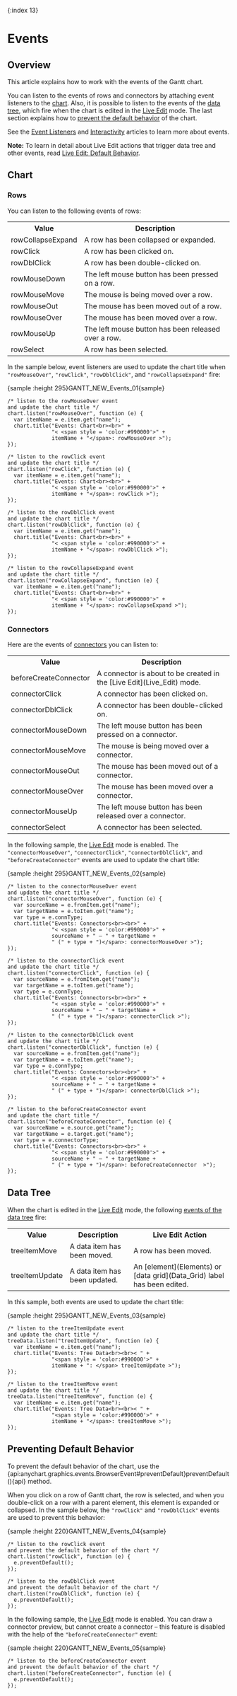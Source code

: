 {:index 13}
# Events

## Overview

This article explains how to work with the events of the Gantt chart.

You can listen to the events of rows and connectors by attaching event listeners to the [chart](#chart). Also, it is possible to listen to the events of the [data tree](#data_tree), which fire when the chart is edited in the [Live Edit](Live_Edit) mode. The last section explains how to [prevent the default behavior](#preventing_default_behavior) of the chart.

See the [Event Listeners](../Common_Settings/Event_Listeners) and [Interactivity](../Common_Settings/Interactivity) articles to learn more about events.

**Note:** To learn in detail about Live Edit actions that trigger data tree and other events, read [Live Edit: Default Behavior](Live_Edit#default_behavior).

## Chart

### Rows

You can listen to the following events of rows:

<table>
<tr><th>Value</th><th>Description</th></tr>
<tr><td>rowCollapseExpand</td><td>A row has been collapsed or expanded.</td>
<tr><td>rowClick</td><td>A row has been clicked on.</td></tr>
<tr><td>rowDblClick</td><td>A row has been double-clicked on.</td></tr>
<tr><td>rowMouseDown</td><td>The left mouse button has been pressed on a row.</td></tr>
<tr><td>rowMouseMove</td><td>The mouse is being moved over a row.</td></tr>
<tr><td>rowMouseOut</td><td>The mouse has been moved out of a row.</td></tr>
<tr><td>rowMouseOver</td><td>The mouse has been moved over a row.</td></tr>
<tr><td>rowMouseUp</td><td>The left mouse button has been released over a row.</td></tr>
<tr><td>rowSelect</td><td>A row has been selected.</td></tr>
</table>

In the sample below, event listeners are used to update the chart title when `"rowMouseOver"`, `"rowClick"`, `"rowDblClick"`, and `"rowCollapseExpand"` fire:

{sample :height 295}GANTT\_NEW\_Events\_01{sample}

```
/* listen to the rowMouseOver event
and update the chart title */
chart.listen("rowMouseOver", function (e) {
  var itemName = e.item.get("name");
  chart.title("Events: Chart<br><br>" +
              "< <span style = 'color:#990000'>" +
              itemName + "</span>: rowMouseOver >");
});

/* listen to the rowClick event
and update the chart title */
chart.listen("rowClick", function (e) {
  var itemName = e.item.get("name");
  chart.title("Events: Chart<br><br>" +
              "< <span style = 'color:#990000'>" +
              itemName + "</span>: rowClick >");
});

/* listen to the rowDblClick event
and update the chart title */
chart.listen("rowDblClick", function (e) {
  var itemName = e.item.get("name");
  chart.title("Events: Chart<br><br>" +
              "< <span style = 'color:#990000'>" +
              itemName + "</span>: rowDblClick >");
});

/* listen to the rowCollapseExpand event
and update the chart title */
chart.listen("rowCollapseExpand", function (e) {
  var itemName = e.item.get("name");
  chart.title("Events: Chart<br><br>" +
              "< <span style = 'color:#990000'>" +
              itemName + "</span>: rowCollapseExpand >");
});
```

### Connectors

Here are the events of [connectors](Project_Chart#connectors) you can listen to:

<table>
<tr><th>Value</th><th>Description</th></tr>
<tr><td>beforeCreateConnector</td><td> A connector is about to be created in the [Live Edit](Live_Edit) mode.</td></tr>
<tr><td>connectorClick</td><td>A connector has been clicked on.</td></tr>
<tr><td>connectorDblClick</td><td>A connector has been double-clicked on.</td></tr>
<tr><td>connectorMouseDown</td><td>The left mouse button has been pressed on a connector.</td></tr>
<tr><td>connectorMouseMove</td><td>The mouse is being moved over a connector.</td></tr>
<tr><td>connectorMouseOut</td><td>The mouse has been moved out of a connector.</td></tr>
<tr><td>connectorMouseOver</td><td>The mouse has been moved over a connector.</td></tr>
<tr><td>connectorMouseUp</td><td>The left mouse button has been released over a connector.</td></tr>
<tr><td>connectorSelect</td><td>A connector has been selected.</td></tr>
</table>

In the following sample, the [Live Edit](Live_Edit) mode is enabled. The `"connectorMouseOver"`, `"connectorClick"`, `"connectorDblClick"`, and `"beforeCreateConnector"` events are used to update the chart title:

{sample :height 295}GANTT\_NEW\_Events\_02{sample}

```
/* listen to the connectorMouseOver event
and update the chart title */
chart.listen("connectorMouseOver", function (e) {
  var sourceName = e.fromItem.get("name");
  var targetName = e.toItem.get("name");
  var type = e.connType;
  chart.title("Events: Connectors<br><br>" +
              "< <span style = 'color:#990000'>" +
              sourceName + " – " + targetName +
              " (" + type + ")</span>: connectorMouseOver >");
});

/* listen to the connectorClick event
and update the chart title */
chart.listen("connectorClick", function (e) {
  var sourceName = e.fromItem.get("name");
  var targetName = e.toItem.get("name");
  var type = e.connType;
  chart.title("Events: Connectors<br><br>" +
              "< <span style = 'color:#990000'>" +
              sourceName + " – " + targetName +
              " (" + type + ")</span>: connectorClick >");
});

/* listen to the connectorDblClick event
and update the chart title */
chart.listen("connectorDblClick", function (e) {
  var sourceName = e.fromItem.get("name");
  var targetName = e.toItem.get("name");
  var type = e.connType;
  chart.title("Events: Connectors<br><br>" +
              "< <span style = 'color:#990000'>" +
              sourceName + " – " + targetName +
              " (" + type + ")</span>: connectorDblClick >");
});

/* listen to the beforeCreateConnector event
and update the chart title */
chart.listen("beforeCreateConnector", function (e) {
  var sourceName = e.source.get("name");
  var targetName = e.target.get("name");
  var type = e.connectorType;
  chart.title("Events: Connectors<br><br>" +
              "< <span style = 'color:#990000'>" +
              sourceName + " – " + targetName +
              " (" + type + ")</span>: beforeCreateConnector  >");
});
```

## Data Tree

When the chart is edited in the [Live Edit](Live_Edit) mode, the following [events of the data tree](../Working_with_Data/Tree_Data_Model#events) fire:

<table>
<tr><th>Value</th><th>Description</th><th>Live Edit Action</th></tr>
<tr><td>treeItemMove</td><td>A data item has been moved.</td><td>A row has been moved.</td></tr>
<tr><td>treeItemUpdate</td><td>A data item has been updated.</td><td>An [element](Elements) or [data grid](Data_Grid) label has been edited.</td></tr>
</table>

In this sample, both events are used to update the chart title:

{sample :height 295}GANTT\_NEW\_Events\_03{sample}

```
/* listen to the treeItemUpdate event
and update the chart title */
treeData.listen("treeItemUpdate", function (e) {
  var itemName = e.item.get("name");
  chart.title("Events: Tree Data<br><br>< " +
              "<span style = 'color:#990000'>" +
              itemName + ": </span> treeItemUpdate >");
});

/* listen to the treeItemMove event
and update the chart title */
treeData.listen("treeItemMove", function (e) {
  var itemName = e.item.get("name");
  chart.title("Events: Tree Data<br><br>< " +
              "<span style = 'color:#990000'>" +
              itemName + "</span>: treeItemMove >");
});
```

## Preventing Default Behavior

To prevent the default behavior of the chart, use the {api:anychart.graphics.events.BrowserEvent#preventDefault}preventDefault(){api} method.

When you click on a row of Gantt chart, the row is selected, and when you double-click on a row with a parent element, this element is expanded or collapsed. In the sample below, the `"rowClick"` and `"rowDblClick"` events are used to prevent this behavior:

{sample :height 220}GANTT\_NEW\_Events\_04{sample}

```
/* listen to the rowClick event
and prevent the default behavior of the chart */
chart.listen("rowClick", function (e) {
  e.preventDefault();
});

/* listen to the rowDblClick event
and prevent the default behavior of the chart */
chart.listen("rowDblClick", function (e) {
  e.preventDefault();
});
```

In the following sample, the [Live Edit](Live_Edit) mode is enabled. You can draw a connector preview, but cannot create a connector – this feature is disabled with the help of the `"beforeCreateConnector"` event:

{sample :height 220}GANTT\_NEW\_Events\_05{sample}

```
/* listen to the beforeCreateConnector event
and prevent the default behavior of the chart */
chart.listen("beforeCreateConnector", function (e) {
  e.preventDefault();
});
```